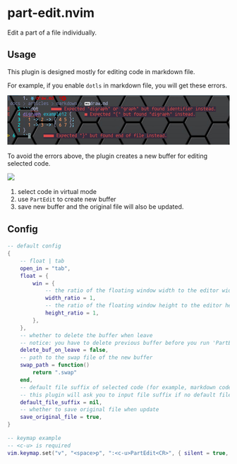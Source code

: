 # part-edit.nvim

Edit a part of a file individually.

## Usage

This plugin is designed mostly for editing code in markdown file.

For example, if you enable `dotls` in markdown file, you will get these errors.

<img src="https://github.com/niuiic/assets/blob/main/part-edit.nvim/error.png" />

To avoid the errors above, the plugin creates a new buffer for editing selected code.

<img src="https://github.com/niuiic/assets/blob/main/part-edit.nvim/usage.gif" />

1. select code in virtual mode
2. use `PartEdit` to create new buffer
3. save new buffer and the original file will also be updated.

## Config

```lua
-- default config
{
    -- float | tab
    open_in = "tab",
    float = {
        win = {
            -- the ratio of the floating window width to the editor width
            width_ratio = 1,
            -- the ratio of the floating window height to the editor height
            height_ratio = 1,
        },
    },
    -- whether to delete the buffer when leave
    -- notice: you have to delete previous buffer before you run 'PartEdit' again
    delete_buf_on_leave = false,
    -- path to the swap file of the new buffer
    swap_path = function()
        return ".swap"
    end,
    -- default file suffix of selected code (for example, markdown code -> md)
    -- this plugin will ask you to input file suffix if no default file suffix specified
    default_file_suffix = nil,
    -- whether to save original file when update
    save_original_file = true,
}
```

```lua
-- keymap example
-- <c-u> is required
vim.keymap.set("v", "<space>p", ":<c-u>PartEdit<CR>", { silent = true, mode = "v"})
```
